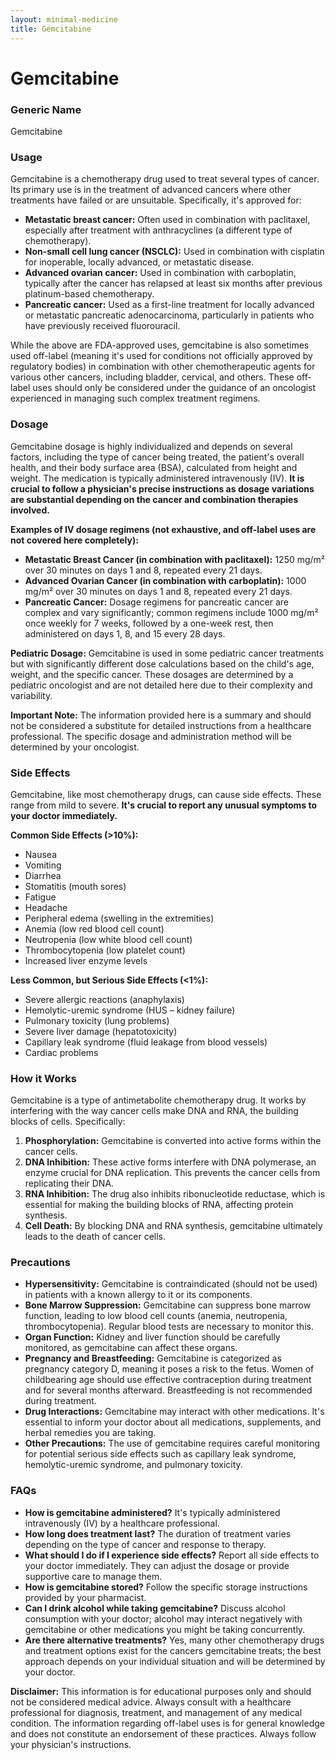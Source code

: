 ```yaml
---
layout: minimal-medicine
title: Gemcitabine
---
```


# Gemcitabine
### Generic Name
Gemcitabine

### Usage

Gemcitabine is a chemotherapy drug used to treat several types of cancer.  Its primary use is in the treatment of advanced cancers where other treatments have failed or are unsuitable.  Specifically, it's approved for:

* **Metastatic breast cancer:** Often used in combination with paclitaxel, especially after treatment with anthracyclines (a different type of chemotherapy).
* **Non-small cell lung cancer (NSCLC):** Used in combination with cisplatin for inoperable, locally advanced, or metastatic disease.
* **Advanced ovarian cancer:** Used in combination with carboplatin, typically after the cancer has relapsed at least six months after previous platinum-based chemotherapy.
* **Pancreatic cancer:**  Used as a first-line treatment for locally advanced or metastatic pancreatic adenocarcinoma, particularly in patients who have previously received fluorouracil.

While the above are FDA-approved uses, gemcitabine is also sometimes used off-label (meaning it's used for conditions not officially approved by regulatory bodies) in combination with other chemotherapeutic agents for various other cancers, including bladder, cervical, and others.  These off-label uses should only be considered under the guidance of an oncologist experienced in managing such complex treatment regimens.


### Dosage

Gemcitabine dosage is highly individualized and depends on several factors, including the type of cancer being treated, the patient's overall health, and their body surface area (BSA), calculated from height and weight.  The medication is typically administered intravenously (IV).  **It is crucial to follow a physician's precise instructions as dosage variations are substantial depending on the cancer and combination therapies involved.**

**Examples of IV dosage regimens (not exhaustive, and off-label uses are not covered here completely):**

* **Metastatic Breast Cancer (in combination with paclitaxel):**  1250 mg/m² over 30 minutes on days 1 and 8, repeated every 21 days.
* **Advanced Ovarian Cancer (in combination with carboplatin):** 1000 mg/m² over 30 minutes on days 1 and 8, repeated every 21 days.
* **Pancreatic Cancer:**  Dosage regimens for pancreatic cancer are complex and vary significantly; common regimens include 1000 mg/m² once weekly for 7 weeks, followed by a one-week rest, then administered on days 1, 8, and 15 every 28 days.

**Pediatric Dosage:** Gemcitabine is used in some pediatric cancer treatments but with significantly different dose calculations based on the child's age, weight, and the specific cancer.  These dosages are determined by a pediatric oncologist and are not detailed here due to their complexity and variability.

**Important Note:**  The information provided here is a summary and should not be considered a substitute for detailed instructions from a healthcare professional.  The specific dosage and administration method will be determined by your oncologist.


### Side Effects

Gemcitabine, like most chemotherapy drugs, can cause side effects. These range from mild to severe.  **It's crucial to report any unusual symptoms to your doctor immediately.**

**Common Side Effects (>10%):**

* Nausea
* Vomiting
* Diarrhea
* Stomatitis (mouth sores)
* Fatigue
* Headache
* Peripheral edema (swelling in the extremities)
* Anemia (low red blood cell count)
* Neutropenia (low white blood cell count)
* Thrombocytopenia (low platelet count)
* Increased liver enzyme levels


**Less Common, but Serious Side Effects (<1%):**

* Severe allergic reactions (anaphylaxis)
* Hemolytic-uremic syndrome (HUS – kidney failure)
* Pulmonary toxicity (lung problems)
* Severe liver damage (hepatotoxicity)
* Capillary leak syndrome (fluid leakage from blood vessels)
* Cardiac problems


### How it Works

Gemcitabine is a type of antimetabolite chemotherapy drug. It works by interfering with the way cancer cells make DNA and RNA, the building blocks of cells.  Specifically:

1. **Phosphorylation:**  Gemcitabine is converted into active forms within the cancer cells.
2. **DNA Inhibition:** These active forms interfere with DNA polymerase, an enzyme crucial for DNA replication. This prevents the cancer cells from replicating their DNA.
3. **RNA Inhibition:** The drug also inhibits ribonucleotide reductase, which is essential for making the building blocks of RNA, affecting protein synthesis.
4. **Cell Death:** By blocking DNA and RNA synthesis, gemcitabine ultimately leads to the death of cancer cells.


### Precautions

* **Hypersensitivity:** Gemcitabine is contraindicated (should not be used) in patients with a known allergy to it or its components.
* **Bone Marrow Suppression:** Gemcitabine can suppress bone marrow function, leading to low blood cell counts (anemia, neutropenia, thrombocytopenia). Regular blood tests are necessary to monitor this.
* **Organ Function:**  Kidney and liver function should be carefully monitored, as gemcitabine can affect these organs.
* **Pregnancy and Breastfeeding:** Gemcitabine is categorized as pregnancy category D, meaning it poses a risk to the fetus.  Women of childbearing age should use effective contraception during treatment and for several months afterward. Breastfeeding is not recommended during treatment.
* **Drug Interactions:** Gemcitabine may interact with other medications. It's essential to inform your doctor about all medications, supplements, and herbal remedies you are taking.
* **Other Precautions:**  The use of gemcitabine requires careful monitoring for potential serious side effects such as capillary leak syndrome, hemolytic-uremic syndrome, and pulmonary toxicity.


### FAQs

* **How is gemcitabine administered?**  It's typically administered intravenously (IV) by a healthcare professional.
* **How long does treatment last?**  The duration of treatment varies depending on the type of cancer and response to therapy.
* **What should I do if I experience side effects?**  Report all side effects to your doctor immediately.  They can adjust the dosage or provide supportive care to manage them.
* **How is gemcitabine stored?**  Follow the specific storage instructions provided by your pharmacist.
* **Can I drink alcohol while taking gemcitabine?**  Discuss alcohol consumption with your doctor; alcohol may interact negatively with gemcitabine or other medications you might be taking concurrently.
* **Are there alternative treatments?**  Yes, many other chemotherapy drugs and treatment options exist for the cancers gemcitabine treats; the best approach depends on your individual situation and will be determined by your doctor.


**Disclaimer:** This information is for educational purposes only and should not be considered medical advice.  Always consult with a healthcare professional for diagnosis, treatment, and management of any medical condition.  The information regarding off-label uses is for general knowledge and does not constitute an endorsement of these practices.  Always follow your physician's instructions.

